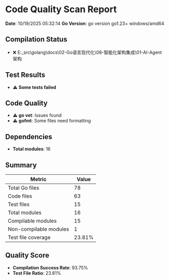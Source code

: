 ﻿# Code Quality Scan Report

**Date**: 10/19/2025 05:32:14
**Go Version**: go version go1.23+ windows/amd64

## Compilation Status

- ❌ E:\_src\golang\docs\02-Go语言现代化\08-智能化架构集成\01-AI-Agent架构

## Test Results

- ⚠️ **Some tests failed**

## Code Quality

- ⚠️ **go vet**: Issues found
- ⚠️ **gofmt**: Some files need formatting

## Dependencies

- **Total modules**: 16

## Summary

| Metric | Value |
|--------|-------|
| Total Go files | 78 |
| Code files | 63 |
| Test files | 15 |
| Total modules | 16 |
| Compilable modules | 15 |
| Non-compilable modules | 1 |
| Test file coverage | 23.81% |

## Quality Score

- **Compilation Success Rate**: 93.75%
- **Test File Ratio**: 23.81%
